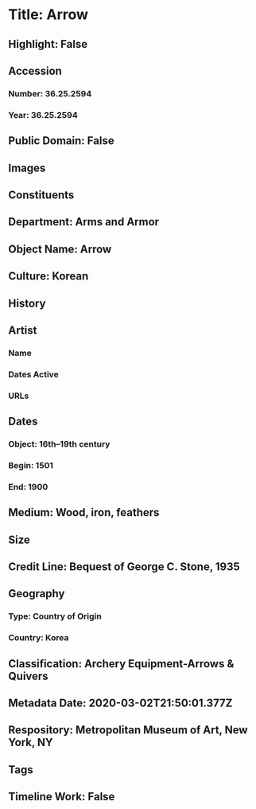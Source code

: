 # Title: Arrow
## Highlight: False
## Accession
### Number: 36.25.2594
### Year: 36.25.2594
## Public Domain: False
## Images
## Constituents
## Department: Arms and Armor
## Object Name: Arrow
## Culture: Korean
## History
## Artist
### Name
### Dates Active
### URLs
## Dates
### Object: 16th–19th century
### Begin: 1501
### End: 1900
## Medium: Wood, iron, feathers
## Size
## Credit Line: Bequest of George C. Stone, 1935
## Geography
### Type: Country of Origin
### Country: Korea
## Classification: Archery Equipment-Arrows & Quivers
## Metadata Date: 2020-03-02T21:50:01.377Z
## Respository: Metropolitan Museum of Art, New York, NY
## Tags
## Timeline Work: False